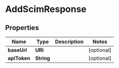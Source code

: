 

# AddScimResponse


## Properties

| Name | Type | Description | Notes |
|------------ | ------------- | ------------- | -------------|
|**baseUrl** | **URI** |  |  [optional] |
|**apiToken** | **String** |  |  [optional] |



